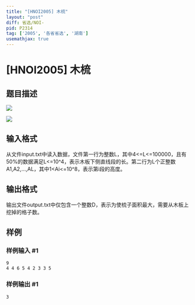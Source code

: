 ```yaml
---
title: "[HNOI2005] 木梳"
layout: "post"
diff: 省选/NOI-
pid: P2314
tag: ['2005', '各省省选', '湖南']
usemathjax: true
---
```


# [HNOI2005] 木梳
## 题目描述

 ![](https://cdn.luogu.com.cn/upload/pic/1353.png) 

![](https://cdn.luogu.com.cn/upload/pic/1354.png)

## 输入格式

从文件input.txt中读入数据，文件第一行为整数L，其中4<=L<=100000，且有50%的数据满足L<=10^4，表示木板下侧直线段的长。第二行为L个正整数A1,A2,…,AL，其中1<Ai<=10^8，表示第i段的高度。

## 输出格式

输出文件output.txt中仅包含一个整数D，表示为使梳子面积最大，需要从木板上挖掉的格子数。

## 样例

### 样例输入 #1
```
9 
4 4 6 5 4 2 3 3 5

```
### 样例输出 #1
```
3
```

